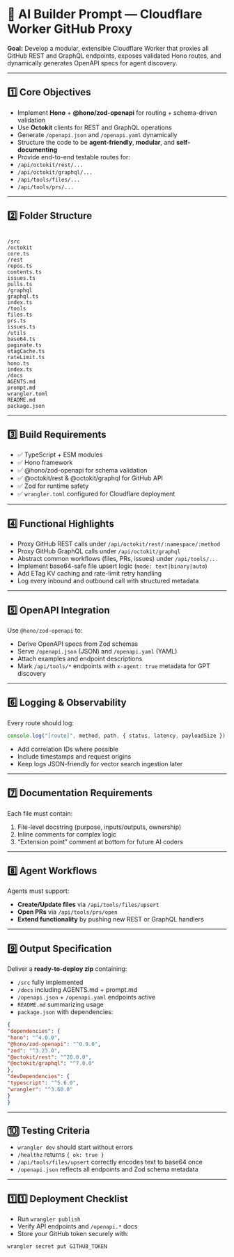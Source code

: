 # 🧠 AI Builder Prompt — Cloudflare Worker GitHub Proxy

**Goal:**
Develop a modular, extensible Cloudflare Worker that proxies all GitHub REST and GraphQL endpoints, exposes validated Hono routes, and dynamically generates OpenAPI specs for agent discovery.

---

## 1️⃣ Core Objectives

- Implement **Hono** + **@hono/zod-openapi** for routing + schema-driven validation
- Use **Octokit** clients for REST and GraphQL operations
- Generate `/openapi.json` and `/openapi.yaml` dynamically
- Structure the code to be **agent-friendly**, **modular**, and **self-documenting**
- Provide end-to-end testable routes for:
- `/api/octokit/rest/...`
- `/api/octokit/graphql/...`
- `/api/tools/files/...`
- `/api/tools/prs/...`

---

## 2️⃣ Folder Structure

````

/src
/octokit
core.ts
/rest
repos.ts
contents.ts
issues.ts
pulls.ts
/graphql
graphql.ts
index.ts
/tools
files.ts
prs.ts
issues.ts
/utils
base64.ts
paginate.ts
etagCache.ts
rateLimit.ts
hono.ts
index.ts
/docs
AGENTS.md
prompt.md
wrangler.toml
README.md
package.json

````

---

## 3️⃣ Build Requirements

- ✅ TypeScript + ESM modules
- ✅ Hono framework
- ✅ @hono/zod-openapi for schema validation
- ✅ @octokit/rest & @octokit/graphql for GitHub API
- ✅ Zod for runtime safety
- ✅ `wrangler.toml` configured for Cloudflare deployment

---

## 4️⃣ Functional Highlights

- Proxy GitHub REST calls under `/api/octokit/rest/:namespace/:method`
- Proxy GitHub GraphQL calls under `/api/octokit/graphql`
- Abstract common workflows (files, PRs, issues) under `/api/tools/...`
- Implement base64-safe file upsert logic (`mode: text|binary|auto`)
- Add ETag KV caching and rate-limit retry handling
- Log every inbound and outbound call with structured metadata

---

## 5️⃣ OpenAPI Integration

Use `@hono/zod-openapi` to:

- Derive OpenAPI specs from Zod schemas
- Serve `/openapi.json` (JSON) and `/openapi.yaml` (YAML)
- Attach examples and endpoint descriptions
- Mark `/api/tools/*` endpoints with `x-agent: true` metadata for GPT discovery

---

## 6️⃣ Logging & Observability

Every route should log:

```ts
console.log("[route]", method, path, { status, latency, payloadSize });
````

* Add correlation IDs where possible
* Include timestamps and request origins
* Keep logs JSON-friendly for vector search ingestion later

---

## 7️⃣ Documentation Requirements

Each file must contain:

1. File-level docstring (purpose, inputs/outputs, ownership)
2. Inline comments for complex logic
3. “Extension point” comment at bottom for future AI coders

---

## 8️⃣ Agent Workflows

Agents must support:

* **Create/Update files** via `/api/tools/files/upsert`
* **Open PRs** via `/api/tools/prs/open`
* **Extend functionality** by pushing new REST or GraphQL handlers

---

## 9️⃣ Output Specification

Deliver a **ready-to-deploy zip** containing:

* `/src` fully implemented
* `/docs` including AGENTS.md + prompt.md
* `/openapi.json` + `/openapi.yaml` endpoints active
* `README.md` summarizing usage
* `package.json` with dependencies:

```json
{
"dependencies": {
"hono": "^4.0.0",
"@hono/zod-openapi": "^0.9.0",
"zod": "^3.23.0",
"@octokit/rest": "^20.0.0",
"@octokit/graphql": "^7.0.0"
},
"devDependencies": {
"typescript": "^5.6.0",
"wrangler": "^3.60.0"
}
}
```

---

## 🔟 Testing Criteria

* `wrangler dev` should start without errors
* `/healthz` returns `{ ok: true }`
* `/api/tools/files/upsert` correctly encodes text to base64 once
* `/openapi.json` reflects all endpoints and Zod schema metadata

---

## 1️⃣1️⃣ Deployment Checklist

* Run `wrangler publish`
* Verify API endpoints and `/openapi.*` docs
* Store your GitHub token securely with:

```
wrangler secret put GITHUB_TOKEN
```

